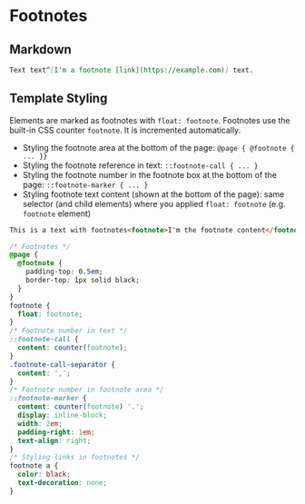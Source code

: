 # Footnotes

## Markdown
```md
Text text^[I'm a footnote [link](https://example.com)] text.
```


## Template Styling
Elements are marked as footnotes with `float: footnote`.
Footnotes use the built-in CSS counter `footnote`. It is incremented automatically.

* Styling the footnote area at the bottom of the page: `@page { @footnote { ... }}`
* Styling the footnote reference in text: `::footnote-call { ... }`
* Styling the footnote number in the footnote box at the bottom of the page: `::footnote-marker { ... }`
* Styling footnote text content (shown at the bottom of the page): same selector (and child elements) where you applied `float: footnote` (e.g. `footnote` element)

```html
This is a text with footnotes<footnote>I'm the footnote content</footnote> in it.
```

```css
/* Footnotes */
@page {
  @footnote {
    padding-top: 0.5em;
    border-top: 1px solid black;
  }
}
footnote {
  float: footnote;
}
/* Footnote number in text */
::footnote-call {
  content: counter(footnote);
}
.footnote-call-separator {
  content: ',';
}
/* Footnote number in footnote area */
::footnote-marker {
  content: counter(footnote) '.';
  display: inline-block;
  width: 2em;
  padding-right: 1em;
  text-align: right;
}
/* Styling links in footnotes */
footnote a {
  color: black;
  text-decoration: none;
}
```

